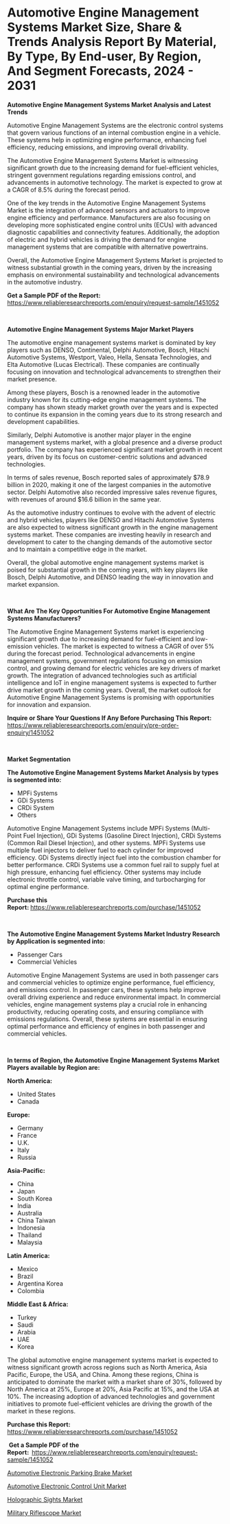 <p><h1>Automotive Engine Management Systems Market Size, Share & Trends Analysis Report By Material, By Type, By End-user, By Region, And Segment Forecasts, 2024 - 2031</h1></p><p><strong>Automotive Engine Management Systems Market Analysis and Latest Trends</strong></p>
<p><p>Automotive Engine Management Systems are the electronic control systems that govern various functions of an internal combustion engine in a vehicle. These systems help in optimizing engine performance, enhancing fuel efficiency, reducing emissions, and improving overall drivability.</p><p>The Automotive Engine Management Systems Market is witnessing significant growth due to the increasing demand for fuel-efficient vehicles, stringent government regulations regarding emissions control, and advancements in automotive technology. The market is expected to grow at a CAGR of 8.5% during the forecast period.</p><p>One of the key trends in the Automotive Engine Management Systems Market is the integration of advanced sensors and actuators to improve engine efficiency and performance. Manufacturers are also focusing on developing more sophisticated engine control units (ECUs) with advanced diagnostic capabilities and connectivity features. Additionally, the adoption of electric and hybrid vehicles is driving the demand for engine management systems that are compatible with alternative powertrains.</p><p>Overall, the Automotive Engine Management Systems Market is projected to witness substantial growth in the coming years, driven by the increasing emphasis on environmental sustainability and technological advancements in the automotive industry.</p></p>
<p><strong>Get a Sample PDF of the Report:&nbsp;</strong> <a href="https://www.reliableresearchreports.com/enquiry/request-sample/1451052">https://www.reliableresearchreports.com/enquiry/request-sample/1451052</a></p>
<p>&nbsp;</p>
<p><strong>Automotive Engine Management Systems Major Market Players</strong></p>
<p><p>The automotive engine management systems market is dominated by key players such as DENSO, Continental, Delphi Automotive, Bosch, Hitachi Automotive Systems, Westport, Valeo, Hella, Sensata Technologies, and Elta Automotive (Lucas Electrical). These companies are continually focusing on innovation and technological advancements to strengthen their market presence.</p><p>Among these players, Bosch is a renowned leader in the automotive industry known for its cutting-edge engine management systems. The company has shown steady market growth over the years and is expected to continue its expansion in the coming years due to its strong research and development capabilities.</p><p>Similarly, Delphi Automotive is another major player in the engine management systems market, with a global presence and a diverse product portfolio. The company has experienced significant market growth in recent years, driven by its focus on customer-centric solutions and advanced technologies.</p><p>In terms of sales revenue, Bosch reported sales of approximately $78.9 billion in 2020, making it one of the largest companies in the automotive sector. Delphi Automotive also recorded impressive sales revenue figures, with revenues of around $16.6 billion in the same year.</p><p>As the automotive industry continues to evolve with the advent of electric and hybrid vehicles, players like DENSO and Hitachi Automotive Systems are also expected to witness significant growth in the engine management systems market. These companies are investing heavily in research and development to cater to the changing demands of the automotive sector and to maintain a competitive edge in the market.</p><p>Overall, the global automotive engine management systems market is poised for substantial growth in the coming years, with key players like Bosch, Delphi Automotive, and DENSO leading the way in innovation and market expansion.</p></p>
<p>&nbsp;</p>
<p><strong>What Are The Key Opportunities For Automotive Engine Management Systems Manufacturers?</strong></p>
<p><p>The Automotive Engine Management Systems market is experiencing significant growth due to increasing demand for fuel-efficient and low-emission vehicles. The market is expected to witness a CAGR of over 5% during the forecast period. Technological advancements in engine management systems, government regulations focusing on emission control, and growing demand for electric vehicles are key drivers of market growth. The integration of advanced technologies such as artificial intelligence and IoT in engine management systems is expected to further drive market growth in the coming years. Overall, the market outlook for Automotive Engine Management Systems is promising with opportunities for innovation and expansion.</p></p>
<p><strong>Inquire or Share Your Questions If Any Before Purchasing This Report:</strong> <a href="https://www.reliableresearchreports.com/enquiry/pre-order-enquiry/1451052">https://www.reliableresearchreports.com/enquiry/pre-order-enquiry/1451052</a></p>
<p>&nbsp;</p>
<p><strong>Market Segmentation</strong></p>
<p><strong>The Automotive Engine Management Systems Market Analysis by types is segmented into:</strong></p>
<p><ul><li>MPFi Systems</li><li>GDi Systems</li><li>CRDi System</li><li>Others</li></ul></p>
<p><p>Automotive Engine Management Systems include MPFi Systems (Multi-Point Fuel Injection), GDi Systems (Gasoline Direct Injection), CRDi Systems (Common Rail Diesel Injection), and other systems. MPFi Systems use multiple fuel injectors to deliver fuel to each cylinder for improved efficiency. GDi Systems directly inject fuel into the combustion chamber for better performance. CRDi Systems use a common fuel rail to supply fuel at high pressure, enhancing fuel efficiency. Other systems may include electronic throttle control, variable valve timing, and turbocharging for optimal engine performance.</p></p>
<p><strong>Purchase this Report:&nbsp;</strong><a href="https://www.reliableresearchreports.com/purchase/1451052">https://www.reliableresearchreports.com/purchase/1451052</a></p>
<p>&nbsp;</p>
<p><strong>The Automotive Engine Management Systems Market Industry Research by Application is segmented into:</strong></p>
<p><ul><li>Passenger Cars</li><li>Commercial Vehicles</li></ul></p>
<p><p>Automotive Engine Management Systems are used in both passenger cars and commercial vehicles to optimize engine performance, fuel efficiency, and emissions control. In passenger cars, these systems help improve overall driving experience and reduce environmental impact. In commercial vehicles, engine management systems play a crucial role in enhancing productivity, reducing operating costs, and ensuring compliance with emissions regulations. Overall, these systems are essential in ensuring optimal performance and efficiency of engines in both passenger and commercial vehicles.</p></p>
<p>&nbsp;</p>
<p><strong>In terms of Region, the Automotive Engine Management Systems Market Players available by Region are:</strong></p>
<p>
    <p> <strong> North America: </strong>
        <ul>
            <li>United States</li>
            <li>Canada</li>
        </ul>
        </p> 
    <p> <strong> Europe: </strong>
        <ul>
            <li>Germany</li>
            <li>France</li>
            <li>U.K.</li>
            <li>Italy</li>
            <li>Russia</li>
        </ul>
        </p> 
    <p> <strong> Asia-Pacific: </strong>
        <ul>
            <li>China</li>
            <li>Japan</li>
            <li>South Korea</li>
            <li>India</li>
            <li>Australia</li>
            <li>China Taiwan</li>
            <li>Indonesia</li>
            <li>Thailand</li>
            <li>Malaysia</li>
        </ul>
        </p> 
    <p> <strong> Latin America: </strong>
        <ul>
            <li>Mexico</li>
            <li>Brazil</li>
            <li>Argentina Korea</li>
            <li>Colombia</li>
        </ul>
        </p> 
    <p> <strong> Middle East & Africa: </strong>
        <ul>
            <li>Turkey</li>
            <li>Saudi</li>
            <li>Arabia</li>
            <li>UAE</li>
            <li>Korea</li>
        </ul>
    </p>
    </p>
<p><p>The global automotive engine management systems market is expected to witness significant growth across regions such as North America, Asia Pacific, Europe, the USA, and China. Among these regions, China is anticipated to dominate the market with a market share of 30%, followed by North America at 25%, Europe at 20%, Asia Pacific at 15%, and the USA at 10%. The increasing adoption of advanced technologies and government initiatives to promote fuel-efficient vehicles are driving the growth of the market in these regions.</p></p>
<p><strong>Purchase this Report: </strong><a href="https://www.reliableresearchreports.com/purchase/1451052">https://www.reliableresearchreports.com/purchase/1451052</a></p>
<p>&nbsp;<strong>Get a Sample PDF of the Report:&nbsp;&nbsp;</strong><a href="https://www.reliableresearchreports.com/enquiry/request-sample/1451052">https://www.reliableresearchreports.com/enquiry/request-sample/1451052</a></p>
<p><strong></strong></p>
<p><p><a href="https://github.com/jodemen/Market-Research-Report-List-1/blob/main/automotive-electronic-parking-brake-market.md">Automotive Electronic Parking Brake Market</a></p><p><a href="https://github.com/jj19131/Market-Research-Report-List-1/blob/main/automotive-electronic-control-unit-market.md">Automotive Electronic Control Unit Market</a></p><p><a href="https://issuu.com/reportprime-2/docs/holographic-sights-market-size-2030.pptx">Holographic Sights Market</a></p><p><a href="https://issuu.com/reportprime-2/docs/military-riflescope-market-size-2030.pptx">Military Riflescope Market</a></p></p>